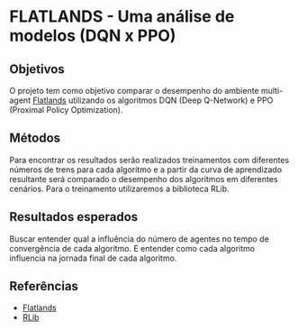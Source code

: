 # FLATLANDS - Uma análise de modelos (DQN x PPO)

## Objetivos

O projeto tem como objetivo comparar o desempenho do ambiente multi-agent [Flatlands](https://flatland.aicrowd.com/intro.html) utilizando os algoritmos DQN (Deep Q-Network) e PPO (Proximal Policy Optimization).

## Métodos

Para encontrar os resultados serão realizados treinamentos com diferentes números de trens para cada algoritmo e a partir da curva de aprendizado resultante será comparado o desempenho dos algoritmos em diferentes cenários. Para o treinamento utilizaremos a biblioteca RLib.

## Resultados esperados

Buscar entender qual a influência do número de agentes no tempo de convergência de cada algoritmo. E entender como cada algoritmo influencia na jornada final de cada algoritmo.

## Referências

- [Flatlands](https://flatland.aicrowd.com/intro.html)
- [RLib](https://docs.ray.io/en/latest/rllib/index.html)
